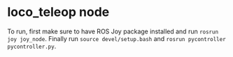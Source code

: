 # loco_teleop node
To run, first make sure to have ROS Joy package installed and run `rosrun joy joy_node`.
Finally run `source devel/setup.bash` and `rosrun pycontroller pycontroller.py`.
